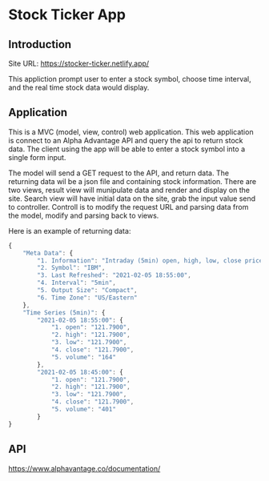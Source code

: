 # Stock Ticker App
## Introduction
Site URL: https://stocker-ticker.netlify.app/

This appliction prompt user to enter a stock symbol, choose time interval, and the real time stock data would display.

## Application
This is a MVC (model, view, control) web application.
This web application is connect to an Alpha Advantage API and query the api to return stock data. The client
using the app will be able to enter a stock symbol into a single form input.

The model will send a GET request to the API, and return data.
The returning data wil be a json file and containing stock information.
There are two views, result view will munipulate data and render and display on the site. Search view will have initial data on the site, grab the input value send to controller. Controll is to modify the request URL and parsing data from the model, modify and parsing back to views.

Here is an example of returning data:
```javascript
{
    "Meta Data": {
        "1. Information": "Intraday (5min) open, high, low, close prices and volume",
        "2. Symbol": "IBM",
        "3. Last Refreshed": "2021-02-05 18:55:00",
        "4. Interval": "5min",
        "5. Output Size": "Compact",
        "6. Time Zone": "US/Eastern"
    },
    "Time Series (5min)": {
        "2021-02-05 18:55:00": {
            "1. open": "121.7900",
            "2. high": "121.7900",
            "3. low": "121.7900",
            "4. close": "121.7900",
            "5. volume": "164"
        },
        "2021-02-05 18:45:00": {
            "1. open": "121.7900",
            "2. high": "121.7900",
            "3. low": "121.7900",
            "4. close": "121.7900",
            "5. volume": "401"
        }
}
```

## API
https://www.alphavantage.co/documentation/
